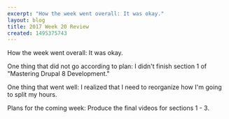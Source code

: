 ```yaml
---
excerpt: "How the week went overall: It was okay."
layout: blog
title: 2017 Week 20 Review
created: 1495375743
---
```

<p>How the week went overall: It was okay.</p><p>One thing that did not go according to plan: I didn't finish section 1 of "Mastering Drupal 8 Development."</p><p>One thing that went well: I realized that I need to reorganize how I'm going to split my hours.</p><p>Plans for the coming week: Produce the final videos for sections 1 - 3.</p>
